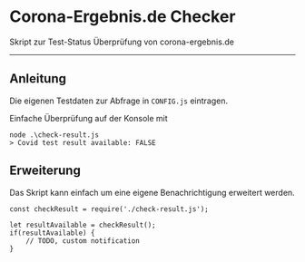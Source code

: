 # Corona-Ergebnis.de Checker

Skript zur Test-Status Überprüfung von corona-ergebnis.de

---

## Anleitung

Die eigenen Testdaten zur Abfrage in `CONFIG.js` eintragen.


Einfache Überprüfung auf der Konsole mit

```
node .\check-result.js
> Covid test result available: FALSE
```

## Erweiterung

Das Skript kann einfach um eine eigene Benachrichtigung erweitert werden.

```
const checkResult = require('./check-result.js');

let resultAvailable = checkResult();
if(resultAvailable) {
	// TODO, custom notification
}
```
